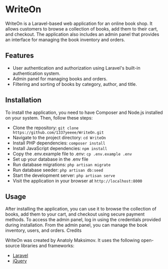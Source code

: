 # WriteOn

WriteOn is a Laravel-based web application for an online book shop. It allows customers to browse a collection of books, add them to their cart, and checkout. The application also includes an admin panel that provides an interface for managing the book inventory and orders.

## Features

- User authentication and authorization using Laravel's built-in authentication system.
- Admin panel for managing books and orders.
- Filtering and sorting of books by category, author, and title.

## Installation

To install the application, you need to have Composer and Node.js installed on your system. Then, follow these steps:

- Clone the repository: `git clone https://github.com/1337yeeee/WriteOn.git`
- Navigate to the project directory: `cd WriteOn`
- Install PHP dependencies: `composer install`
- Install JavaScript dependencies: `npm install`
- Copy the .env.example file to .env: `cp .env.example .env`
- Set up your database in the .env file
- Run database migrations: `php artisan migrate`
- Run database seeder: `php artisan db:seed`
- Start the development server: `php artisan serve`
- Visit the application in your browser at `http://localhost:8000`

## Usage

After installing the application, you can use it to browse the collection of books, add them to your cart, and checkout using secure payment methods. To access the admin panel, log in using the credentials provided during installation. From the admin panel, you can manage the book inventory, users, and orders.
Credits

WriteOn was created by Anatoly Maksimov. It uses the following open-source libraries and frameworks:

- <a href="https://laravel.com/">Laravel</a>
- <a href="https://jquery.com/">jQuery</a>
